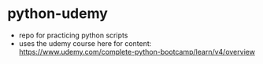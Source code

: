 # python-udemy
* repo for practicing python scripts
* uses the udemy course here for content: https://www.udemy.com/complete-python-bootcamp/learn/v4/overview
